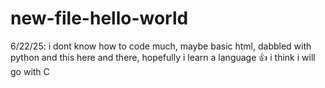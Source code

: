 # new-file-hello-world

6/22/25:
i dont know how to code much, maybe basic html, dabbled with python and this here and there, hopefully i learn a language 👍
i think i will go with C
